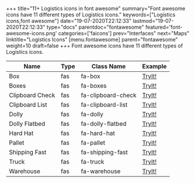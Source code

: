 +++
title="11+ Logistics icons in font awesome"
summary="Font awesome icons have 11 different types of Logistics icons."
keywords=["Logistics icons,font awesome"]
date="19-07-2020T22:12:33"
lastmod="19-07-2020T22:12:33"
type="docs"
parentdoc="fontawesome"
featured='font-awesome-icons.png'
categories=['faicons']
prev="Interfaces"
next="Maps"
linktitle="Logistics Icons"
[menu.fontawesome]
parent="fontawesome"
weight=10
draft=false
+++
Font awesome icons have 11 different types of Logistics icons.<div class='table-responsive'><table class='table'><thead><tr><th>Name</th><th>Type</th><th>Class Name</th><th>Example</th></tr></thead><tbody><tr><td><i class="fas fa-box"></i>Box</td><td>fas</td><td>fa-box</td><td><a href='https://www.angularjswiki.com/fontawesome/fa-box/' target='_blank'>TryIt!</a></td></tr><tr><td><i class="fas fa-boxes"></i>Boxes</td><td>fas</td><td>fa-boxes</td><td><a href='https://www.angularjswiki.com/fontawesome/fa-boxes/' target='_blank'>TryIt!</a></td></tr><tr><td><i class="fas fa-clipboard-check"></i>Clipboard Check</td><td>fas</td><td>fa-clipboard-check</td><td><a href='https://www.angularjswiki.com/fontawesome/fa-clipboard-check/' target='_blank'>TryIt!</a></td></tr><tr><td><i class="fas fa-clipboard-list"></i>Clipboard List</td><td>fas</td><td>fa-clipboard-list</td><td><a href='https://www.angularjswiki.com/fontawesome/fa-clipboard-list/' target='_blank'>TryIt!</a></td></tr><tr><td><i class="fas fa-dolly"></i>Dolly</td><td>fas</td><td>fa-dolly</td><td><a href='https://www.angularjswiki.com/fontawesome/fa-dolly/' target='_blank'>TryIt!</a></td></tr><tr><td><i class="fas fa-dolly-flatbed"></i>Dolly Flatbed</td><td>fas</td><td>fa-dolly-flatbed</td><td><a href='https://www.angularjswiki.com/fontawesome/fa-dolly-flatbed/' target='_blank'>TryIt!</a></td></tr><tr><td><i class="fas fa-hard-hat"></i>Hard Hat</td><td>fas</td><td>fa-hard-hat</td><td><a href='https://www.angularjswiki.com/fontawesome/fa-hard-hat/' target='_blank'>TryIt!</a></td></tr><tr><td><i class="fas fa-pallet"></i>Pallet</td><td>fas</td><td>fa-pallet</td><td><a href='https://www.angularjswiki.com/fontawesome/fa-pallet/' target='_blank'>TryIt!</a></td></tr><tr><td><i class="fas fa-shipping-fast"></i>Shipping Fast</td><td>fas</td><td>fa-shipping-fast</td><td><a href='https://www.angularjswiki.com/fontawesome/fa-shipping-fast/' target='_blank'>TryIt!</a></td></tr><tr><td><i class="fas fa-truck"></i>Truck</td><td>fas</td><td>fa-truck</td><td><a href='https://www.angularjswiki.com/fontawesome/fa-truck/' target='_blank'>TryIt!</a></td></tr><tr><td><i class="fas fa-warehouse"></i>Warehouse</td><td>fas</td><td>fa-warehouse</td><td><a href='https://www.angularjswiki.com/fontawesome/fa-warehouse/' target='_blank'>TryIt!</a></td></tr></tbody></table></div>
